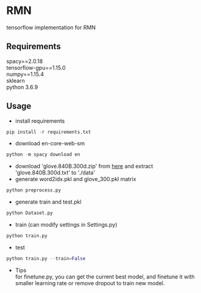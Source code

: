 # RMN
tensorflow implementation for RMN
## Requirements
   spacy==2.0.18 <br>
   tensorflow-gpu==1.15.0 <br>
   numpy==1.15.4 <br>
   sklearn <br>
   python 3.6.9 <br>
   
## Usage
* install requirements <br>
```python 
pip install -r requirements.txt
```
  
* download en-core-web-sm <br>
```python 
python -m spacy download en
```
   
* download 'glove.840B.300d.zip' from [here](https://github.com/stanfordnlp/GloVe#download-pre-trained-word-vectors) and extract 'glove.840B.300d.txt' to './data' <br>
* generate word2idx.pkl and glove_300.pkl matrix <br>
```python 
python preprocess.py
```
* generate train and test.pkl
```python 
python Dataset.py
```
* train (can modify settings in Settings.py) <br>
```python 
python train.py
``` 
* test <br>
```python 
python train.py --train=False
```
* Tips <br>
for finetune.py, you can get the current best model, and finetune it with smaller learning rate or remove dropout to train new model.
